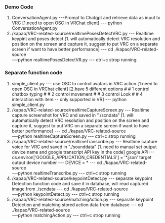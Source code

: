 ### Demo Code
1. ConversationAgent.py ---Prompt to Chatgpt and retrieve data as input to VRC
    [1.need to open OSC in VRChat client]
    --- python ConversationAgent.py
2. /kapao/VRC-related-source/realtimePosesDetectVRC.py --- Realtime keypint and poses detect
    [1. will automatically detect VRC resolution and position on the screen and capture it, suggest to put VRC on a separate screen if want to have better performance]
   --- cd ./kapao/VRC-related-source  
   ---python realtimePosesDetectVR.py
   --- ctrl+c strop running

### Separate function code
1. simple_client.py --- use OSC to control avatars in VRC action
    [1.need to open OSC in VRChat client]
    [2.have 5 different options
        # # 1 control chatbox typing
        # # 2 control movement
        # # 3 control Look
        # # 4 interaction with item -- only supported in VR]
    --- python simple_client.py
2. /kapao/VRC-related-source/realtimeCaptureScreen.py --- Realtime capture screenshot for VRC and saved in "./scndata"
    [1. will automatically detect VRC resolution and position on the screen and capture it, suggest to put VRC on a separate screen if want to have better performance]
   --- cd ./kapao/VRC-related-source  
   ---python realtimeCaptureScreen.py
   --- ctrl+c strop running
3. /kapao/VRC-related-source/realtimeTranscribe.py --- Realtime capture voice for VRC and saved in "./sounddata"
    [1. need to manual set output device name and google transcript API key in the code]
    google API--- os.environ['GOOGLE_APPLICATION_CREDENTIALS'] = '*.json'
    target output device number --- DEVICE = *
   --- cd ./kapao/VRC-related-source  
   ---python realtimeTranscribe.py
   --- ctrl+c strop running
4. /kapao/VRC-related-source/keypointDetect.py --- separate keypoint Detection function code and save it in database, will read captured image from ./scndata
   --- cd ./kapao/VRC-related-source  
   ---python keypointDetect.py
   --- ctrl+c strop running
5. /kapao/VRC-related-source/matchingAction.py --- separate keypoint Detection and matching stored action data from database
   --- cd ./kapao/VRC-related-source  
   ---python matchingAction.py
   --- ctrl+c strop running